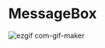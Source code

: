# MessageBox

![ezgif com-gif-maker](https://user-images.githubusercontent.com/16051653/50383213-2245d480-06c0-11e9-8d9f-2dc448166d62.gif)
